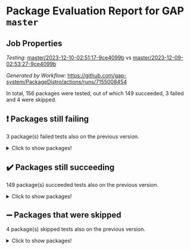 # Package Evaluation Report for GAP `master`

## Job Properties

*Testing:* [master/2023-12-10-02:51:17-9ce4099b](https://github.com/gap-system/PackageDistro/blob/data/reports/master/2023-12-10-02:51:17-9ce4099b) vs [master/2023-12-09-02:53:27-9ce4099b](https://github.com/gap-system/PackageDistro/blob/data/reports/master/2023-12-09-02:53:27-9ce4099b)

*Generated by Workflow:* https://github.com/gap-system/PackageDistro/actions/runs/7155008454

In total, 156 packages were tested, out of which 149 succeeded, 3 failed and 4 were skipped.

## :exclamation: Packages still failing

3 package(s) failed tests also on the previous version.
<details><summary>Click to show packages!</summary>

- atlasrep 2.1.7 [(failure)](https://github.com/gap-system/PackageDistro/actions/runs/7155008454/job/19483346823)
- cryst 4.1.26 [(failure)](https://github.com/gap-system/PackageDistro/actions/runs/7155008454/job/19483349021)
- transgrp 3.6.4 [(failure)](https://github.com/gap-system/PackageDistro/actions/runs/7155008454/job/19483358587)
</details>

## :heavy_check_mark: Packages still succeeding

149 package(s) succeeded tests also on the previous version.
<details><summary>Click to show packages!</summary>

- 4ti2interface 2023.02-04 [(success)](https://github.com/gap-system/PackageDistro/actions/runs/7155008454/job/19483346361)
- ace 5.6.2 [(success)](https://github.com/gap-system/PackageDistro/actions/runs/7155008454/job/19483346444)
- aclib 1.3.2 [(success)](https://github.com/gap-system/PackageDistro/actions/runs/7155008454/job/19483346513)
- agt 0.3.1 [(success)](https://github.com/gap-system/PackageDistro/actions/runs/7155008454/job/19483346578)
- alnuth 3.2.1 [(success)](https://github.com/gap-system/PackageDistro/actions/runs/7155008454/job/19483346654)
- anupq 3.3.0 [(success)](https://github.com/gap-system/PackageDistro/actions/runs/7155008454/job/19483346743)
- autodoc 2023.06.19 [(success)](https://github.com/gap-system/PackageDistro/actions/runs/7155008454/job/19483346919)
- automata 1.15 [(success)](https://github.com/gap-system/PackageDistro/actions/runs/7155008454/job/19483347918)
- automgrp 1.3.2 [(success)](https://github.com/gap-system/PackageDistro/actions/runs/7155008454/job/19483348026)
- autpgrp 1.11 [(success)](https://github.com/gap-system/PackageDistro/actions/runs/7155008454/job/19483348102)
- cap 2023.12-06 [(success)](https://github.com/gap-system/PackageDistro/actions/runs/7155008454/job/19483348180)
- caratinterface 2.3.5 [(success)](https://github.com/gap-system/PackageDistro/actions/runs/7155008454/job/19483348265)
- cddinterface 2022.11.01 [(success)](https://github.com/gap-system/PackageDistro/actions/runs/7155008454/job/19483348331)
- circle 1.6.6 [(success)](https://github.com/gap-system/PackageDistro/actions/runs/7155008454/job/19483348383)
- classicpres 1.22 [(success)](https://github.com/gap-system/PackageDistro/actions/runs/7155008454/job/19483348451)
- cohomolo 1.6.11 [(success)](https://github.com/gap-system/PackageDistro/actions/runs/7155008454/job/19483348531)
- congruence 1.2.5 [(success)](https://github.com/gap-system/PackageDistro/actions/runs/7155008454/job/19483348615)
- corelg 1.56 [(success)](https://github.com/gap-system/PackageDistro/actions/runs/7155008454/job/19483348702)
- crime 1.6 [(success)](https://github.com/gap-system/PackageDistro/actions/runs/7155008454/job/19483348786)
- crisp 1.4.6 [(success)](https://github.com/gap-system/PackageDistro/actions/runs/7155008454/job/19483348865)
- crypting 0.10.4 [(success)](https://github.com/gap-system/PackageDistro/actions/runs/7155008454/job/19483348943)
- crystcat 1.1.10 [(success)](https://github.com/gap-system/PackageDistro/actions/runs/7155008454/job/19483349093)
- ctbllib 1.3.6 [(success)](https://github.com/gap-system/PackageDistro/actions/runs/7155008454/job/19483349202)
- cubefree 1.19 [(success)](https://github.com/gap-system/PackageDistro/actions/runs/7155008454/job/19483349349)
- curlinterface 2.3.2 [(success)](https://github.com/gap-system/PackageDistro/actions/runs/7155008454/job/19483349449)
- cvec 2.8.1 [(success)](https://github.com/gap-system/PackageDistro/actions/runs/7155008454/job/19483349539)
- datastructures 0.3.0 [(success)](https://github.com/gap-system/PackageDistro/actions/runs/7155008454/job/19483349645)
- deepthought 1.0.6 [(success)](https://github.com/gap-system/PackageDistro/actions/runs/7155008454/job/19483349745)
- design 1.8 [(success)](https://github.com/gap-system/PackageDistro/actions/runs/7155008454/job/19483349838)
- difsets 2.3.1 [(success)](https://github.com/gap-system/PackageDistro/actions/runs/7155008454/job/19483349936)
- digraphs 1.6.3 [(success)](https://github.com/gap-system/PackageDistro/actions/runs/7155008454/job/19483350015)
- edim 1.3.7 [(success)](https://github.com/gap-system/PackageDistro/actions/runs/7155008454/job/19483350083)
- example 4.3.4 [(success)](https://github.com/gap-system/PackageDistro/actions/runs/7155008454/job/19483350170)
- examplesforhomalg 2023.10-01 [(success)](https://github.com/gap-system/PackageDistro/actions/runs/7155008454/job/19483350261)
- factint 1.6.3 [(success)](https://github.com/gap-system/PackageDistro/actions/runs/7155008454/job/19483350329)
- ferret 1.0.9 [(success)](https://github.com/gap-system/PackageDistro/actions/runs/7155008454/job/19483350412)
- fga 1.5.0 [(success)](https://github.com/gap-system/PackageDistro/actions/runs/7155008454/job/19483350503)
- fining 1.5.6 [(success)](https://github.com/gap-system/PackageDistro/actions/runs/7155008454/job/19483350598)
- float 1.0.3 [(success)](https://github.com/gap-system/PackageDistro/actions/runs/7155008454/job/19483350721)
- format 1.4.3 [(success)](https://github.com/gap-system/PackageDistro/actions/runs/7155008454/job/19483350819)
- forms 1.2.9 [(success)](https://github.com/gap-system/PackageDistro/actions/runs/7155008454/job/19483350939)
- fplsa 1.2.6 [(success)](https://github.com/gap-system/PackageDistro/actions/runs/7155008454/job/19483351044)
- fr 2.4.12 [(success)](https://github.com/gap-system/PackageDistro/actions/runs/7155008454/job/19483351133)
- francy 2.0.3 [(success)](https://github.com/gap-system/PackageDistro/actions/runs/7155008454/job/19483351199)
- fwtree 1.3 [(success)](https://github.com/gap-system/PackageDistro/actions/runs/7155008454/job/19483351272)
- gapdoc 1.6.6 [(success)](https://github.com/gap-system/PackageDistro/actions/runs/7155008454/job/19483351350)
- gauss 2023.02-04 [(success)](https://github.com/gap-system/PackageDistro/actions/runs/7155008454/job/19483351427)
- gaussforhomalg 2023.11-01 [(success)](https://github.com/gap-system/PackageDistro/actions/runs/7155008454/job/19483351510)
- gbnp 1.0.5 [(success)](https://github.com/gap-system/PackageDistro/actions/runs/7155008454/job/19483351598)
- generalizedmorphismsforcap 2023.08-02 [(success)](https://github.com/gap-system/PackageDistro/actions/runs/7155008454/job/19483351710)
- genss 1.6.8 [(success)](https://github.com/gap-system/PackageDistro/actions/runs/7155008454/job/19483351819)
- gradedmodules 2023.09-01 [(success)](https://github.com/gap-system/PackageDistro/actions/runs/7155008454/job/19483351915)
- gradedringforhomalg 2023.08-01 [(success)](https://github.com/gap-system/PackageDistro/actions/runs/7155008454/job/19483352011)
- grape 4.9.0 [(success)](https://github.com/gap-system/PackageDistro/actions/runs/7155008454/job/19483352100)
- groupoids 1.73 [(success)](https://github.com/gap-system/PackageDistro/actions/runs/7155008454/job/19483352209)
- grpconst 2.6.4 [(success)](https://github.com/gap-system/PackageDistro/actions/runs/7155008454/job/19483352303)
- guarana 0.96.3 [(success)](https://github.com/gap-system/PackageDistro/actions/runs/7155008454/job/19483352396)
- guava 3.18 [(success)](https://github.com/gap-system/PackageDistro/actions/runs/7155008454/job/19483352500)
- hap 1.60 [(success)](https://github.com/gap-system/PackageDistro/actions/runs/7155008454/job/19483352611)
- hapcryst 0.1.15 [(success)](https://github.com/gap-system/PackageDistro/actions/runs/7155008454/job/19483352706)
- hecke 1.5.3 [(success)](https://github.com/gap-system/PackageDistro/actions/runs/7155008454/job/19483352813)
- help 3.5 [(success)](https://github.com/gap-system/PackageDistro/actions/runs/7155008454/job/19483352927)
- homalg 2023.10-01 [(success)](https://github.com/gap-system/PackageDistro/actions/runs/7155008454/job/19483353038)
- homalgtocas 2023.11-01 [(success)](https://github.com/gap-system/PackageDistro/actions/runs/7155008454/job/19483353143)
- idrel 2.45 [(success)](https://github.com/gap-system/PackageDistro/actions/runs/7155008454/job/19483353244)
- images 1.3.1 [(success)](https://github.com/gap-system/PackageDistro/actions/runs/7155008454/job/19483353396)
- intpic 0.3.0 [(success)](https://github.com/gap-system/PackageDistro/actions/runs/7155008454/job/19483353492)
- io 4.8.2 [(success)](https://github.com/gap-system/PackageDistro/actions/runs/7155008454/job/19483353585)
- io_forhomalg 2023.02-04 [(success)](https://github.com/gap-system/PackageDistro/actions/runs/7155008454/job/19483353655)
- irredsol 1.4.4 [(success)](https://github.com/gap-system/PackageDistro/actions/runs/7155008454/job/19483353718)
- json 2.1.1 [(success)](https://github.com/gap-system/PackageDistro/actions/runs/7155008454/job/19483353795)
- jupyterkernel 1.5.0 [(success)](https://github.com/gap-system/PackageDistro/actions/runs/7155008454/job/19483353855)
- jupyterviz 1.5.6 [(success)](https://github.com/gap-system/PackageDistro/actions/runs/7155008454/job/19483353944)
- kan 1.36 [(success)](https://github.com/gap-system/PackageDistro/actions/runs/7155008454/job/19483354017)
- kbmag 1.5.11 [(success)](https://github.com/gap-system/PackageDistro/actions/runs/7155008454/job/19483354095)
- laguna 3.9.6 [(success)](https://github.com/gap-system/PackageDistro/actions/runs/7155008454/job/19483354178)
- liealgdb 2.2.1 [(success)](https://github.com/gap-system/PackageDistro/actions/runs/7155008454/job/19483354260)
- liepring 2.8 [(success)](https://github.com/gap-system/PackageDistro/actions/runs/7155008454/job/19483354343)
- liering 2.4.2 [(success)](https://github.com/gap-system/PackageDistro/actions/runs/7155008454/job/19483354412)
- linearalgebraforcap 2023.12-01 [(success)](https://github.com/gap-system/PackageDistro/actions/runs/7155008454/job/19483354487)
- localizeringforhomalg 2023.10-01 [(success)](https://github.com/gap-system/PackageDistro/actions/runs/7155008454/job/19483354570)
- loops 3.4.3 [(success)](https://github.com/gap-system/PackageDistro/actions/runs/7155008454/job/19483354647)
- lpres 1.0.3 [(success)](https://github.com/gap-system/PackageDistro/actions/runs/7155008454/job/19483354729)
- majoranaalgebras 1.5.1 [(success)](https://github.com/gap-system/PackageDistro/actions/runs/7155008454/job/19483354822)
- mapclass 1.4.6 [(success)](https://github.com/gap-system/PackageDistro/actions/runs/7155008454/job/19483354890)
- matgrp 0.70 [(success)](https://github.com/gap-system/PackageDistro/actions/runs/7155008454/job/19483354962)
- matricesforhomalg 2023.11-02 [(success)](https://github.com/gap-system/PackageDistro/actions/runs/7155008454/job/19483355029)
- modisom 2.5.4 [(success)](https://github.com/gap-system/PackageDistro/actions/runs/7155008454/job/19483355080)
- modulepresentationsforcap 2023.10-01 [(success)](https://github.com/gap-system/PackageDistro/actions/runs/7155008454/job/19483355148)
- modules 2023.10-01 [(success)](https://github.com/gap-system/PackageDistro/actions/runs/7155008454/job/19483355208)
- monoidalcategories 2023.11-02 [(success)](https://github.com/gap-system/PackageDistro/actions/runs/7155008454/job/19483355281)
- nconvex 2022.09-01 [(success)](https://github.com/gap-system/PackageDistro/actions/runs/7155008454/job/19483355334)
- nilmat 1.4.2 [(success)](https://github.com/gap-system/PackageDistro/actions/runs/7155008454/job/19483355396)
- nock 1.5 [(success)](https://github.com/gap-system/PackageDistro/actions/runs/7155008454/job/19483355446)
- normalizinterface 1.3.6 [(success)](https://github.com/gap-system/PackageDistro/actions/runs/7155008454/job/19483355506)
- nq 2.5.10 [(success)](https://github.com/gap-system/PackageDistro/actions/runs/7155008454/job/19483355582)
- numericalsgps 1.3.1 [(success)](https://github.com/gap-system/PackageDistro/actions/runs/7155008454/job/19483355649)
- openmath 11.5.3 [(success)](https://github.com/gap-system/PackageDistro/actions/runs/7155008454/job/19483355703)
- orb 4.9.0 [(success)](https://github.com/gap-system/PackageDistro/actions/runs/7155008454/job/19483355805)
- packagemanager 1.4.1 [(success)](https://github.com/gap-system/PackageDistro/actions/runs/7155008454/job/19483355875)
- patternclass 2.4.3 [(success)](https://github.com/gap-system/PackageDistro/actions/runs/7155008454/job/19483355946)
- permut 2.0.4 [(success)](https://github.com/gap-system/PackageDistro/actions/runs/7155008454/job/19483356024)
- polenta 1.3.10 [(success)](https://github.com/gap-system/PackageDistro/actions/runs/7155008454/job/19483356081)
- polymaking 0.8.7 [(success)](https://github.com/gap-system/PackageDistro/actions/runs/7155008454/job/19483356136)
- primgrp 3.4.4 [(success)](https://github.com/gap-system/PackageDistro/actions/runs/7155008454/job/19483356199)
- profiling 2.5.4 [(success)](https://github.com/gap-system/PackageDistro/actions/runs/7155008454/job/19483356253)
- qpa 1.34 [(success)](https://github.com/gap-system/PackageDistro/actions/runs/7155008454/job/19483356316)
- quagroup 1.8.3 [(success)](https://github.com/gap-system/PackageDistro/actions/runs/7155008454/job/19483356365)
- radiroot 2.9 [(success)](https://github.com/gap-system/PackageDistro/actions/runs/7155008454/job/19483356410)
- rcwa 4.7.1 [(success)](https://github.com/gap-system/PackageDistro/actions/runs/7155008454/job/19483356469)
- rds 1.8 [(success)](https://github.com/gap-system/PackageDistro/actions/runs/7155008454/job/19483356517)
- recog 1.4.2 [(success)](https://github.com/gap-system/PackageDistro/actions/runs/7155008454/job/19483356566)
- repndecomp 1.3.0 [(success)](https://github.com/gap-system/PackageDistro/actions/runs/7155008454/job/19483356611)
- repsn 3.1.1 [(success)](https://github.com/gap-system/PackageDistro/actions/runs/7155008454/job/19483356672)
- resclasses 4.7.3 [(success)](https://github.com/gap-system/PackageDistro/actions/runs/7155008454/job/19483356722)
- ringsforhomalg 2023.11-02 [(success)](https://github.com/gap-system/PackageDistro/actions/runs/7155008454/job/19483356796)
- sco 2023.08-01 [(success)](https://github.com/gap-system/PackageDistro/actions/runs/7155008454/job/19483356854)
- scscp 2.4.1 [(success)](https://github.com/gap-system/PackageDistro/actions/runs/7155008454/job/19483356916)
- semigroups 5.3.2 [(success)](https://github.com/gap-system/PackageDistro/actions/runs/7155008454/job/19483356974)
- sglppow 2.3 [(success)](https://github.com/gap-system/PackageDistro/actions/runs/7155008454/job/19483357035)
- sgpviz 0.999.5 [(success)](https://github.com/gap-system/PackageDistro/actions/runs/7155008454/job/19483357114)
- simpcomp 2.1.14 [(success)](https://github.com/gap-system/PackageDistro/actions/runs/7155008454/job/19483357195)
- singular 2023.02.09 [(success)](https://github.com/gap-system/PackageDistro/actions/runs/7155008454/job/19483357261)
- sl2reps 1.1 [(success)](https://github.com/gap-system/PackageDistro/actions/runs/7155008454/job/19483357335)
- sla 1.5.3 [(success)](https://github.com/gap-system/PackageDistro/actions/runs/7155008454/job/19483357401)
- smallgrp 1.5.3 [(success)](https://github.com/gap-system/PackageDistro/actions/runs/7155008454/job/19483357463)
- smallsemi 0.6.13 [(success)](https://github.com/gap-system/PackageDistro/actions/runs/7155008454/job/19483357532)
- sonata 2.9.6 [(success)](https://github.com/gap-system/PackageDistro/actions/runs/7155008454/job/19483357602)
- sophus 1.27 [(success)](https://github.com/gap-system/PackageDistro/actions/runs/7155008454/job/19483357678)
- sotgrps 1.2 [(success)](https://github.com/gap-system/PackageDistro/actions/runs/7155008454/job/19483357752)
- spinsym 1.5.2 [(success)](https://github.com/gap-system/PackageDistro/actions/runs/7155008454/job/19483357823)
- standardff 1.0 [(success)](https://github.com/gap-system/PackageDistro/actions/runs/7155008454/job/19483357895)
- symbcompcc 1.3.2 [(success)](https://github.com/gap-system/PackageDistro/actions/runs/7155008454/job/19483357969)
- thelma 1.3 [(success)](https://github.com/gap-system/PackageDistro/actions/runs/7155008454/job/19483358040)
- tomlib 1.2.9 [(success)](https://github.com/gap-system/PackageDistro/actions/runs/7155008454/job/19483358125)
- toolsforhomalg 2023.11-01 [(success)](https://github.com/gap-system/PackageDistro/actions/runs/7155008454/job/19483358201)
- toric 1.9.5 [(success)](https://github.com/gap-system/PackageDistro/actions/runs/7155008454/job/19483358303)
- toricvarieties 2022.07.13 [(success)](https://github.com/gap-system/PackageDistro/actions/runs/7155008454/job/19483358522)
- ugaly 4.1.3 [(success)](https://github.com/gap-system/PackageDistro/actions/runs/7155008454/job/19483358661)
- unipot 1.5 [(success)](https://github.com/gap-system/PackageDistro/actions/runs/7155008454/job/19483358727)
- unitlib 4.2.0 [(success)](https://github.com/gap-system/PackageDistro/actions/runs/7155008454/job/19483358817)
- utils 0.84 [(success)](https://github.com/gap-system/PackageDistro/actions/runs/7155008454/job/19483358888)
- uuid 0.7 [(success)](https://github.com/gap-system/PackageDistro/actions/runs/7155008454/job/19483358969)
- walrus 0.9991 [(success)](https://github.com/gap-system/PackageDistro/actions/runs/7155008454/job/19483359060)
- wedderga 4.10.4 [(success)](https://github.com/gap-system/PackageDistro/actions/runs/7155008454/job/19483359152)
- xmod 2.91 [(success)](https://github.com/gap-system/PackageDistro/actions/runs/7155008454/job/19483359244)
- xmodalg 1.23 [(success)](https://github.com/gap-system/PackageDistro/actions/runs/7155008454/job/19483359330)
- yangbaxter 0.10.3 [(success)](https://github.com/gap-system/PackageDistro/actions/runs/7155008454/job/19483359414)
- zeromqinterface 0.14 [(success)](https://github.com/gap-system/PackageDistro/actions/runs/7155008454/job/19483359499)
</details>

## :heavy_minus_sign: Packages that were skipped

4 package(s) skipped tests also on the previous version.
<details><summary>Click to show packages!</summary>

- browse 1.8.21 [(skipped)](https://github.com/gap-system/PackageDistro/actions/runs/7155008454/job/19483144158)
- itc 1.5.1 [(skipped)](https://github.com/gap-system/PackageDistro/actions/runs/7155008454/job/19483144158)
- polycyclic 2.16 [(skipped)](https://github.com/gap-system/PackageDistro/actions/runs/7155008454/job/19483144158)
- xgap 4.31 [(skipped)](https://github.com/gap-system/PackageDistro/actions/runs/7155008454/job/19483144158)
</details>

